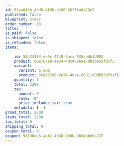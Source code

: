 ```yaml
---
id: 83aa049b-a5d8-4f6b-a106-56fffa0a73e7
published: false
blueprint: order
order_number: 18
title: ' '
is_paid: false
is_shipped: false
is_refunded: false
items:
  -
    id: 58a24303-ee9c-4148-9aca-935ebdb1d992
    product: 66e767a9-ee34-4dc4-8681-d09bb59f0cf5
    variant:
      variant: 6.5km
      product: 66e767a9-ee34-4dc4-8681-d09bb59f0cf5
    quantity: 1
    total: 2200
    tax:
      amount: 0
      rate: '0'
      price_includes_tax: true
    metadata: {  }
grand_total: 2200
items_total: 2200
tax_total: 0
shipping_total: 0
coupon_total: 0
coupon: 98196ec6-aafc-4660-9e0b-db04bb06a737
---
```


